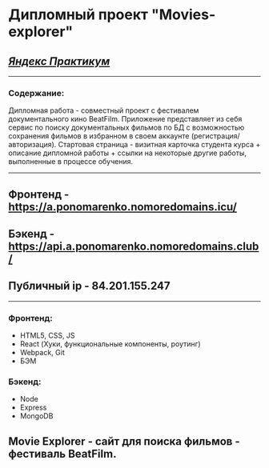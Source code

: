 # **Дипломный проект "Movies-explorer"**
## *[Яндекс Практикум](https://www.praktikum.yandex.ru "Яндекс Практикум")*
___
### Содержание:
Дипломная работа - совместный проект с фестивалем документального кино BeatFilm. Приложение представляет из себя сервис по поиску документальных фильмов по БД с возможностью сохранения фильмов в избранном в своем аккаунте (регистрация/авторизация). Стартовая страница - визитная карточка студента курса + описание дипломной работы + ссылки на некоторые другие работы, выполненные в процессе обучения.
___
## **Фронтенд - https://a.ponomarenko.nomoredomains.icu/**
## **Бэкенд - https://api.a.ponomarenko.nomoredomains.club/**
## **Публичный ip - 84.201.155.247**
___
### Фронтенд:
* HTML5, CSS, JS
* React (Хуки, функциональные компоненты, роутинг)
* Webpack, Git
* БЭМ

### Бэкенд:
* Node
* Express
* MongoDB

## Movie Explorer - сайт для поиска фильмов - фестиваль BeatFilm.
